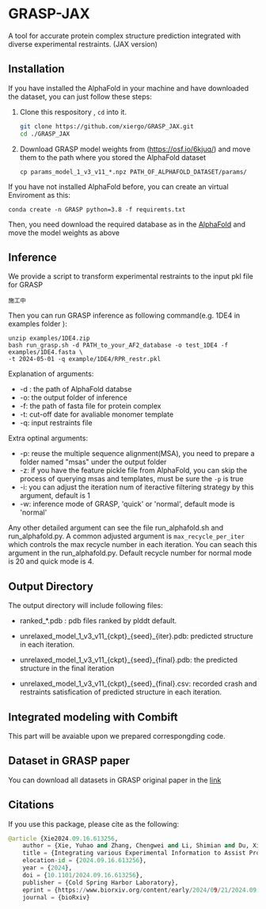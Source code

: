 # GRASP-JAX

A tool for accurate protein complex structure prediction integrated with diverse experimental restraints. (JAX version)

## Installation

If you have installed the AlphaFold in your machine and have downloaded the dataset, you can just follow these steps:

1. Clone this respository , `cd` into it.

   ```bash
   git clone https://github.com/xiergo/GRASP_JAX.git
   cd ./GRASP_JAX
   ```

1. Download GRASP model weights from (https://osf.io/6kjuq/) and move them to the path where you stored the AlphaFold dataset

    ```
    cp params_model_1_v3_v11_*.npz PATH_OF_ALPHAFOLD_DATASET/params/
    ```
If you have not installed AlphaFold before, you can create an virtual Enviroment as this:

   ```
   conda create -n GRASP python=3.8 -f requiremts.txt
   ```

Then, you need download the required database as in the [AlphaFold](https://github.com/google-deepmind/alphafold) and move the model weights as above

## Inference

We provide a script to transform experimental restraints to the input pkl file for GRASP

   ```
   施工中
   ```

Then you can run GRASP inference as following command(e.g. 1DE4 in examples folder ):

   ```
   unzip examples/1DE4.zip  
   bash run_grasp.sh -d PATH_to_your_AF2_database -o test_1DE4 -f examples/1DE4.fasta \
   -t 2024-05-01 -q example/1DE4/RPR_restr.pkl
   ```
Explanation of arguments:

   * -d : the path of AlphaFold databse
   * -o: the output folder of inference
   * -f: the path of fasta file for protein complex
   * -t: cut-off date for avaliable monomer template
   * -q: input restraints file

Extra optinal arguments:

   * -p: reuse the multiple sequence alignment(MSA), you need to prepare a folder named "msas" under the output folder
   * -z: if you have the feature pickle file from AlphaFold, you can skip the process of querying msas and templates, must be sure the `-p` is true
   * -i: you can adjust the iteration num of iteractive filtering strategy by this argument, default is 1
   * -w: inference mode of GRASP, 'quick' or 'normal', default mode is 'normal' 

Any other detailed argument can see the file run_alphafold.sh and run_alphafold.py. A common adjusted argument is `max_recycle_per_iter` which
controls the max recycle number in each iteration. You can seach this argument in the run_alphafold.py. Default recycle number for normal mode 
is 20 and quick mode is 4.

## Output Directory

   The output directory will include following files:

   * ranked_*.pdb : pdb files ranked by plddt default.
   
   * unrelaxed_model_1_v3_v11_{ckpt}\_{seed}_{iter}.pdb: predicted structure in each iteration.

   * unrelaxed_model_1_v3_v11_{ckpt}\_{seed}_{final}.pdb: the predicted structure in the final iteration
     
   * unrelaxed_model_1_v3_v11_{ckpt}\_{seed}_{final}.csv: recorded crash and restraints satisfication of predicted structure in each iteration.

## Integrated modeling with Combift

   This part will be avaiable upon we prepared correspongding code.

## Dataset in GRASP paper

  You can download all datasets in GRASP original paper in the [link](https://osf.io/6kjuq/)







































## Citations
If you use this package, please cite as the following:
```python
@article {Xie2024.09.16.613256,
	author = {Xie, Yuhao and Zhang, Chengwei and Li, Shimian and Du, Xinyu and Wang, Min and Hu, Yingtong and Liu, Sirui and Gao, Yi Qin},
	title = {Integrating various Experimental Information to Assist Protein Complex Structure Prediction by GRASP},
	elocation-id = {2024.09.16.613256},
	year = {2024},
	doi = {10.1101/2024.09.16.613256},
	publisher = {Cold Spring Harbor Laboratory},
	eprint = {https://www.biorxiv.org/content/early/2024/09/21/2024.09.16.613256.full.pdf},
	journal = {bioRxiv}


